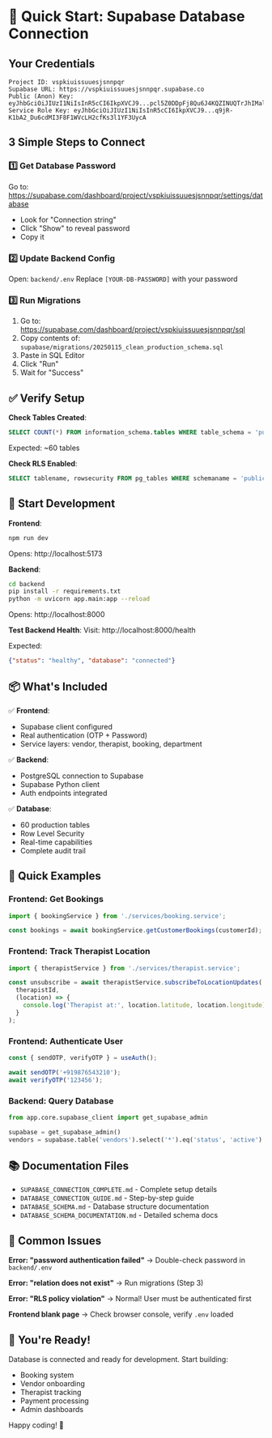 # 🚀 Quick Start: Supabase Database Connection

## Your Credentials
```
Project ID: vspkiuissuuesjsnnpqr
Supabase URL: https://vspkiuissuuesjsnnpqr.supabase.co
Public (Anon) Key: eyJhbGciOiJIUzI1NiIsInR5cCI6IkpXVCJ9...pcl5Z0DDpFj8Qu6J4KQZINUQTrJhIMalRTRlLyqIfRk
Service Role Key: eyJhbGciOiJIUzI1NiIsInR5cCI6IkpXVCJ9...q9jR-K1bA2_Du6cdMI3F8F1WVcLH2cfKs3l1YF3UycA
```

## 3 Simple Steps to Connect

### 1️⃣ Get Database Password
Go to: https://supabase.com/dashboard/project/vspkiuissuuesjsnnpqr/settings/database
- Look for "Connection string"
- Click "Show" to reveal password
- Copy it

### 2️⃣ Update Backend Config
Open: `backend/.env`
Replace `[YOUR-DB-PASSWORD]` with your password

### 3️⃣ Run Migrations
1. Go to: https://supabase.com/dashboard/project/vspkiuissuuesjsnnpqr/sql
2. Copy contents of: `supabase/migrations/20250115_clean_production_schema.sql`
3. Paste in SQL Editor
4. Click "Run"
5. Wait for "Success"

## ✅ Verify Setup

**Check Tables Created**:
```sql
SELECT COUNT(*) FROM information_schema.tables WHERE table_schema = 'public';
```
Expected: ~60 tables

**Check RLS Enabled**:
```sql
SELECT tablename, rowsecurity FROM pg_tables WHERE schemaname = 'public' AND rowsecurity = true;
```

## 🚀 Start Development

**Frontend**:
```bash
npm run dev
```
Opens: http://localhost:5173

**Backend**:
```bash
cd backend
pip install -r requirements.txt
python -m uvicorn app.main:app --reload
```
Opens: http://localhost:8000

**Test Backend Health**:
Visit: http://localhost:8000/health

Expected:
```json
{"status": "healthy", "database": "connected"}
```

## 📦 What's Included

✅ **Frontend**:
- Supabase client configured
- Real authentication (OTP + Password)
- Service layers: vendor, therapist, booking, department

✅ **Backend**:
- PostgreSQL connection to Supabase
- Supabase Python client
- Auth endpoints integrated

✅ **Database**:
- 60 production tables
- Row Level Security
- Real-time capabilities
- Complete audit trail

## 🎯 Quick Examples

### Frontend: Get Bookings
```typescript
import { bookingService } from './services/booking.service';

const bookings = await bookingService.getCustomerBookings(customerId);
```

### Frontend: Track Therapist Location
```typescript
import { therapistService } from './services/therapist.service';

const unsubscribe = await therapistService.subscribeToLocationUpdates(
  therapistId,
  (location) => {
    console.log('Therapist at:', location.latitude, location.longitude);
  }
);
```

### Frontend: Authenticate User
```typescript
const { sendOTP, verifyOTP } = useAuth();

await sendOTP('+919876543210');
await verifyOTP('123456');
```

### Backend: Query Database
```python
from app.core.supabase_client import get_supabase_admin

supabase = get_supabase_admin()
vendors = supabase.table('vendors').select('*').eq('status', 'active').execute()
```

## 📚 Documentation Files

- `SUPABASE_CONNECTION_COMPLETE.md` - Complete setup details
- `DATABASE_CONNECTION_GUIDE.md` - Step-by-step guide
- `DATABASE_SCHEMA.md` - Database structure documentation
- `DATABASE_SCHEMA_DOCUMENTATION.md` - Detailed schema docs

## 🐛 Common Issues

**Error: "password authentication failed"**
→ Double-check password in `backend/.env`

**Error: "relation does not exist"**
→ Run migrations (Step 3)

**Error: "RLS policy violation"**
→ Normal! User must be authenticated first

**Frontend blank page**
→ Check browser console, verify `.env` loaded

## 🎉 You're Ready!

Database is connected and ready for development. Start building:
- Booking system
- Vendor onboarding
- Therapist tracking
- Payment processing
- Admin dashboards

Happy coding! 🚀
